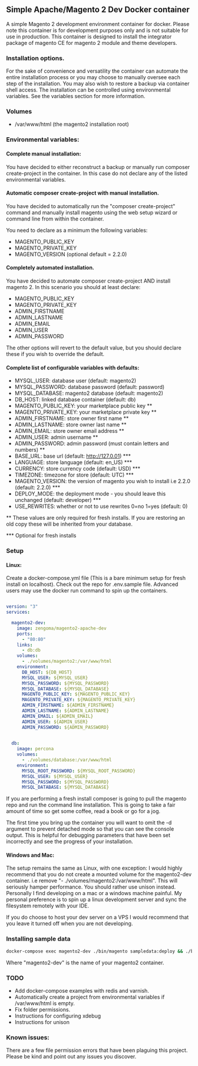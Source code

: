 ## Simple Apache/Magento 2 Dev Docker container

A simple Magento 2 development environment container for docker. Please note this container is for development purposes
only and is not suitable for use in production. This container is designed to install the integrator package of magento CE
for magento 2 module and theme developers.

### Installation options.

For the sake of convenience and versatility the container can automate the entire installation process or you may choose
to manually oversee each step of the installation. You may also wish to restore a backup via container shell access. The installation 
can be controlled using environmental variables. See the variables section for more information. 

### Volumes

* /var/www/html (the magento2 installation root)

### Environmental variables:


#### Complete manual installation:

You have decided to either reconstruct a backup or manually run composer create-project in the container. In this case do
not declare any of the listed environmental variables.

#### Automatic composer create-project with manual installation.

You have decided to automatically run the "composer create-project" command and manually install magento using the web setup
wizard or command line from within the container.

You need to declare as a minimum the following variables:

* MAGENTO_PUBLIC_KEY
* MAGENTO_PRIVATE_KEY
* MAGENTO_VERSION (optional default = 2.2.0)

#### Completely automated installation.

You have decided to automate composer create-project AND install magento 2. In this scenario you should at least declare:

* MAGENTO_PUBLIC_KEY
* MAGENTO_PRIVATE_KEY
* ADMIN_FIRSTNAME
* ADMIN_LASTNAME
* ADMIN_EMAIL
* ADMIN_USER
* ADMIN_PASSWORD

The other options will revert to the default value, but you should declare these if you wish to override the default.

#### Complete list of configurable variables with defaults:

* MYSQL_USER: database user (default: magento2)
* MYSQL_PASSWORD: database password (default: password)
* MYSQL_DATABASE: magento2 database (default: magento2)
* DB_HOST: linked database container (default: db)
* MAGENTO_PUBLIC_KEY: your marketplace public key **
* MAGENTO_PRIVATE_KEY: your marketplace private key **
* ADMIN_FIRSTNAME: store owner first name **
* ADMIN_LASTNAME: store owner last name **
* ADMIN_EMAIL: store owner email address **
* ADMIN_USER: admin username **
* ADMIN_PASSWORD: admin password (must contain letters and numbers) **
* BASE_URL: base url (default: http://127.0.01) ***
* LANGUAGE: store language (default: en_US) ***
* CURRENCY: store currency code (default: USD) ***
* TIMEZONE: timezone for store (default: UTC) ***
* MAGENTO_VERSION: the version of magento you wish to install i.e 2.2.0 (default: 2.2.0) ***
* DEPLOY_MODE: the deployment mode - you should leave this unchanged (default: developer) ***
* USE_REWRITES: whether or not to use rewrites 0=no 1=yes (default: 0)

** These values are only required for fresh installs. If you are restoring an old copy these will be inherited from your
database.

*** Optional for fresh installs


### Setup

#### Linux:

Create a docker-compose.yml file (This is a bare minimum setup for fresh install on localhost). Check out the repo for
.env.sample file. Advanced users may use the docker run command to spin up the containers.

```yaml

version: "3"
services:

  magento2-dev:
    image: zengoma/magento2-apache-dev
    ports:
      - "80:80"
    links:
      - db:db
    volumes:
      - ./volumes/magento2:/var/www/html
    environment:
      DB_HOST: ${DB_HOST}
      MYSQL_USER: ${MYSQL_USER}
      MYSQL_PASSWORD: ${MYSQL_PASSWORD}
      MYSQL_DATABASE: ${MYSQL_DATABASE}
      MAGENTO_PUBLIC_KEY: ${MAGENTO_PUBLIC_KEY}
      MAGENTO_PRIVATE_KEY: ${MAGENTO_PRIVATE_KEY}
      ADMIN_FIRSTNAME: ${ADMIN_FIRSTNAME}
      ADMIN_LASTNAME: ${ADMIN_LASTNAME}
      ADMIN_EMAIL: ${ADMIN_EMAIL}
      ADMIN_USER: ${ADMIN_USER}
      ADMIN_PASSWORD: ${ADMIN_PASSWORD}
      

  db:
    image: percona
    volumes:
      - ./volumes/database:/var/www/html
    environment:
      MYSQL_ROOT_PASSWORD: ${MYSQL_ROOT_PASSWORD}
      MYSQL_USER: ${MYSQL_USER}
      MYSQL_PASSWORD: ${MYSQL_PASSWORD}
      MYSQL_DATABASE: ${MYSQL_DATABASE}

```

If you are performing a fresh install composer is going to pull the magento repo and run the command line installation.
This is going to take a fair amount of time so get some coffee, read a book or go for a jog. 

The first time you bring up the container you will want to omit the -d argument to prevent detached mode so that you can see the console output.
This is helpful for debugging parameters that have been set incorrectly and see the progress of your installation.


#### Windows and Mac:

The setup remains the same as Linux, with one exception: I would highly recommend that you do not create a mounted volume
for the magento2-dev container. i.e remove "- ./volumes/magento2:/var/www/html". This will seriously hamper performance.
You should rather use unison instead. Personally I find developing on a mac or a windows machine painful. My personal preference
is to spin up a linux development server and sync the filesystem remotely with your IDE.

If you do choose to host your dev server on a VPS I would recommend that you leave it turned off when you are not developing.

### Installing sample data

```bash
docker-compose exec magento2-dev ./bin/magento sampledata:deploy && ./bin/magento setup:upgrade
```

Where "magento2-dev" is the name of your magento2 container.

### TODO

* Add docker-compose examples with redis and varnish.
* Automatically create a project from environmental variables if /var/www/html is empty.
* Fix folder permissions.
* Instructions for configuring xdebug
* Instructions for unison

### Known issues:

There are a few file permission errors that have been plaguing this project. Please be kind and point out any issues you
discover. 
